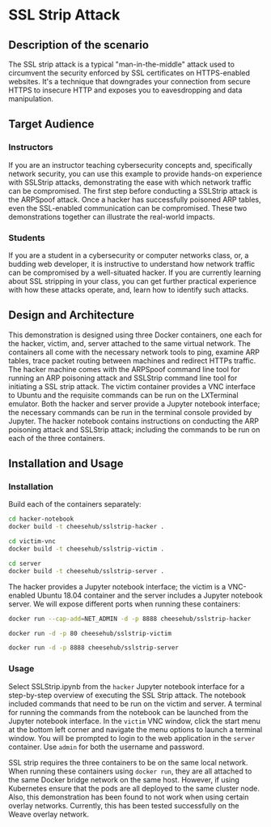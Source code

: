 # SSL Strip Attack

## Description of the scenario

The SSL strip attack is a typical "man-in-the-middle" attack used to circumvent the security enforced by SSL certificates on HTTPS-enabled websites. It's a technique that downgrades your connection from secure HTTPS to insecure HTTP and exposes you to eavesdropping and data manipulation.

## Target Audience

### Instructors
If you are an instructor teaching cybersecurity concepts and, specifically network security, you can use this example to provide hands-on experience with SSLStrip attacks, demonstrating the ease with which network traffic can be compromised. The first step before conducting a SSLStrip attack is the ARPSpoof attack. Once a hacker has successfully poisoned ARP tables, even the SSL-enabled communication can be compromised. These two demonstrations together can illustrate the real-world impacts.

### Students
If you are a student in a cybersecurity or computer networks class, or, a budding web developer, it is instructive to understand how network traffic can be compromised by a well-situated hacker. If you are currently learning about SSL stripping in your class, you can get further practical experience with how these attacks operate, and, learn how to identify such attacks.

## Design and Architecture
This demonstration is designed using three Docker containers, one each for the hacker, victim, and, server attached to the same virtual network. The containers all come with the necessary network tools to ping, examine ARP tables, trace packet routing between machines and redirect HTTPs traffic. The hacker machine comes with the ARPSpoof command line tool for running an ARP poisoning attack and SSLStrip command line tool for initiating a SSL strip attack. The victim container provides a VNC interface to Ubuntu and the requisite commands can be run on the LXTerminal emulator. Both the hacker and server provide a Jupyter notebook interface; the necessary commands can be run in the terminal console provided by Jupyter. The hacker notebook contains instructions on conducting the ARP poisoning attack and SSLStrip attack; including the commands to be run on each of the three containers.


## Installation and Usage

### Installation

Build each of the containers separately:

```bash
cd hacker-notebook
docker build -t cheesehub/sslstrip-hacker .

cd victim-vnc
docker build -t cheesehub/sslstrip-victim .

cd server
docker build -t cheesehub/sslstrip-server .
```
The hacker provides a Jupyter notebook interface; the victim is a VNC-enabled Ubuntu 18.04 container and the server includes a Jupyter notebook server. We will expose different ports when running these containers:

```bash
docker run --cap-add=NET_ADMIN -d -p 8888 cheesehub/sslstrip-hacker

docker run -d -p 80 cheesehub/sslstrip-victim

docker run -d -p 8888 cheesehub/sslstrip-server
```

### Usage

Select SSLStrip.ipynb from the ``hacker`` Jupyter notebook interface for a step-by-step overview of executing the SSL Strip attack. The notebook included commands that need to be run on the victim and server. A terminal for running the commands from the notebook can be launched from the Jupyter notebook interface. In the ``victim`` VNC window, click the start menu at the bottom left corner and navigate the menu options to launch a terminal window. You will be prompted to login to the web application in the ``server`` container. Use ``admin`` for both the username and password.

SSL strip requires the three containers to be on the same local network. When running these containers using ``docker run``, they are all attached to the same Docker bridge network on the same host. However, if using Kubernetes ensure that the pods are all deployed to the same cluster node. Also, this demonstration has been found to not work when using certain overlay networks. Currently, this has been tested successfully on the Weave overlay network.  


